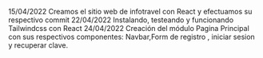 15/04/2022 Creamos el sitio web de infotravel con React y efectuamos su respectivo commit 
22/04/2022 Instalando, testeando y funcionando Tailwindcss con React 
24/04/2022 Creación del módulo Pagina Principal con sus respectivos componentes: Navbar,Form de registro , iniciar sesion y recuperar clave.

